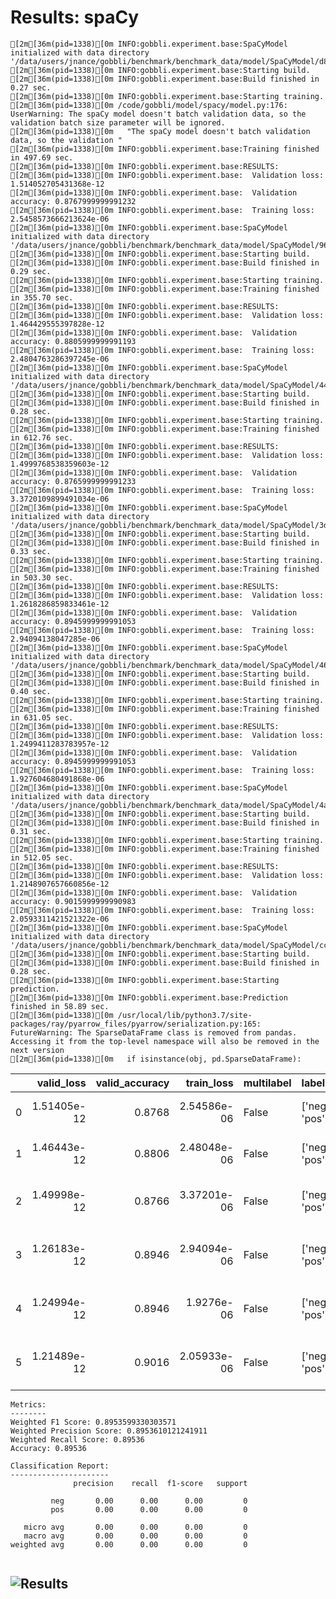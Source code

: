 # Results: spaCy
```
[2m[36m(pid=1338)[0m INFO:gobbli.experiment.base:SpaCyModel initialized with data directory '/data/users/jnance/gobbli/benchmark/benchmark_data/model/SpaCyModel/d820d71083f6444b8c6e872a9202d60d'
[2m[36m(pid=1338)[0m INFO:gobbli.experiment.base:Starting build.
[2m[36m(pid=1338)[0m INFO:gobbli.experiment.base:Build finished in 0.27 sec.
[2m[36m(pid=1338)[0m INFO:gobbli.experiment.base:Starting training.
[2m[36m(pid=1338)[0m /code/gobbli/model/spacy/model.py:176: UserWarning: The spaCy model doesn't batch validation data, so the validation batch size parameter will be ignored.
[2m[36m(pid=1338)[0m   "The spaCy model doesn't batch validation data, so the validation "
[2m[36m(pid=1338)[0m INFO:gobbli.experiment.base:Training finished in 497.69 sec.
[2m[36m(pid=1338)[0m INFO:gobbli.experiment.base:RESULTS:
[2m[36m(pid=1338)[0m INFO:gobbli.experiment.base:  Validation loss: 1.514052705431368e-12
[2m[36m(pid=1338)[0m INFO:gobbli.experiment.base:  Validation accuracy: 0.8767999999991232
[2m[36m(pid=1338)[0m INFO:gobbli.experiment.base:  Training loss: 2.5458573666213624e-06
[2m[36m(pid=1338)[0m INFO:gobbli.experiment.base:SpaCyModel initialized with data directory '/data/users/jnance/gobbli/benchmark/benchmark_data/model/SpaCyModel/967e970f21e84bfaacb64586b1cd54f0'
[2m[36m(pid=1338)[0m INFO:gobbli.experiment.base:Starting build.
[2m[36m(pid=1338)[0m INFO:gobbli.experiment.base:Build finished in 0.29 sec.
[2m[36m(pid=1338)[0m INFO:gobbli.experiment.base:Starting training.
[2m[36m(pid=1338)[0m INFO:gobbli.experiment.base:Training finished in 355.70 sec.
[2m[36m(pid=1338)[0m INFO:gobbli.experiment.base:RESULTS:
[2m[36m(pid=1338)[0m INFO:gobbli.experiment.base:  Validation loss: 1.464429555397828e-12
[2m[36m(pid=1338)[0m INFO:gobbli.experiment.base:  Validation accuracy: 0.8805999999991193
[2m[36m(pid=1338)[0m INFO:gobbli.experiment.base:  Training loss: 2.4804763286397245e-06
[2m[36m(pid=1338)[0m INFO:gobbli.experiment.base:SpaCyModel initialized with data directory '/data/users/jnance/gobbli/benchmark/benchmark_data/model/SpaCyModel/44fcc0f4c2ac4ea2a447be386b89b2be'
[2m[36m(pid=1338)[0m INFO:gobbli.experiment.base:Starting build.
[2m[36m(pid=1338)[0m INFO:gobbli.experiment.base:Build finished in 0.28 sec.
[2m[36m(pid=1338)[0m INFO:gobbli.experiment.base:Starting training.
[2m[36m(pid=1338)[0m INFO:gobbli.experiment.base:Training finished in 612.76 sec.
[2m[36m(pid=1338)[0m INFO:gobbli.experiment.base:RESULTS:
[2m[36m(pid=1338)[0m INFO:gobbli.experiment.base:  Validation loss: 1.4999768538359603e-12
[2m[36m(pid=1338)[0m INFO:gobbli.experiment.base:  Validation accuracy: 0.8765999999991233
[2m[36m(pid=1338)[0m INFO:gobbli.experiment.base:  Training loss: 3.3720109899491034e-06
[2m[36m(pid=1338)[0m INFO:gobbli.experiment.base:SpaCyModel initialized with data directory '/data/users/jnance/gobbli/benchmark/benchmark_data/model/SpaCyModel/3dc2e292bec84eb1a5f30746b712c7c9'
[2m[36m(pid=1338)[0m INFO:gobbli.experiment.base:Starting build.
[2m[36m(pid=1338)[0m INFO:gobbli.experiment.base:Build finished in 0.33 sec.
[2m[36m(pid=1338)[0m INFO:gobbli.experiment.base:Starting training.
[2m[36m(pid=1338)[0m INFO:gobbli.experiment.base:Training finished in 503.30 sec.
[2m[36m(pid=1338)[0m INFO:gobbli.experiment.base:RESULTS:
[2m[36m(pid=1338)[0m INFO:gobbli.experiment.base:  Validation loss: 1.2618286859833461e-12
[2m[36m(pid=1338)[0m INFO:gobbli.experiment.base:  Validation accuracy: 0.8945999999991053
[2m[36m(pid=1338)[0m INFO:gobbli.experiment.base:  Training loss: 2.94094138047285e-06
[2m[36m(pid=1338)[0m INFO:gobbli.experiment.base:SpaCyModel initialized with data directory '/data/users/jnance/gobbli/benchmark/benchmark_data/model/SpaCyModel/4611dca9050e4c9caa7158d44698c2dd'
[2m[36m(pid=1338)[0m INFO:gobbli.experiment.base:Starting build.
[2m[36m(pid=1338)[0m INFO:gobbli.experiment.base:Build finished in 0.40 sec.
[2m[36m(pid=1338)[0m INFO:gobbli.experiment.base:Starting training.
[2m[36m(pid=1338)[0m INFO:gobbli.experiment.base:Training finished in 631.05 sec.
[2m[36m(pid=1338)[0m INFO:gobbli.experiment.base:RESULTS:
[2m[36m(pid=1338)[0m INFO:gobbli.experiment.base:  Validation loss: 1.2499411283783957e-12
[2m[36m(pid=1338)[0m INFO:gobbli.experiment.base:  Validation accuracy: 0.8945999999991053
[2m[36m(pid=1338)[0m INFO:gobbli.experiment.base:  Training loss: 1.927604680491868e-06
[2m[36m(pid=1338)[0m INFO:gobbli.experiment.base:SpaCyModel initialized with data directory '/data/users/jnance/gobbli/benchmark/benchmark_data/model/SpaCyModel/4a7e424948124b80bdbf09794debddba'
[2m[36m(pid=1338)[0m INFO:gobbli.experiment.base:Starting build.
[2m[36m(pid=1338)[0m INFO:gobbli.experiment.base:Build finished in 0.31 sec.
[2m[36m(pid=1338)[0m INFO:gobbli.experiment.base:Starting training.
[2m[36m(pid=1338)[0m INFO:gobbli.experiment.base:Training finished in 512.05 sec.
[2m[36m(pid=1338)[0m INFO:gobbli.experiment.base:RESULTS:
[2m[36m(pid=1338)[0m INFO:gobbli.experiment.base:  Validation loss: 1.2148907657660856e-12
[2m[36m(pid=1338)[0m INFO:gobbli.experiment.base:  Validation accuracy: 0.9015999999990983
[2m[36m(pid=1338)[0m INFO:gobbli.experiment.base:  Training loss: 2.0593311421521322e-06
[2m[36m(pid=1338)[0m INFO:gobbli.experiment.base:SpaCyModel initialized with data directory '/data/users/jnance/gobbli/benchmark/benchmark_data/model/SpaCyModel/cc4ec419a05147428f495e2090f4ff08'
[2m[36m(pid=1338)[0m INFO:gobbli.experiment.base:Starting build.
[2m[36m(pid=1338)[0m INFO:gobbli.experiment.base:Build finished in 0.28 sec.
[2m[36m(pid=1338)[0m INFO:gobbli.experiment.base:Starting prediction.
[2m[36m(pid=1338)[0m INFO:gobbli.experiment.base:Prediction finished in 58.89 sec.
[2m[36m(pid=1338)[0m /usr/local/lib/python3.7/site-packages/ray/pyarrow_files/pyarrow/serialization.py:165: FutureWarning: The SparseDataFrame class is removed from pandas. Accessing it from the top-level namespace will also be removed in the next version
[2m[36m(pid=1338)[0m   if isinstance(obj, pd.SparseDataFrame):

```
|    |   valid_loss |   valid_accuracy |   train_loss | multilabel   | labels         | checkpoint                                                                                                                                                    | node_ip_address   | model_params                                              |
|---:|-------------:|-----------------:|-------------:|:-------------|:---------------|:--------------------------------------------------------------------------------------------------------------------------------------------------------------|:------------------|:----------------------------------------------------------|
|  0 |  1.51405e-12 |           0.8768 |  2.54586e-06 | False        | ['neg', 'pos'] | /data/users/jnance/gobbli/benchmark/benchmark_data/model/SpaCyModel/d820d71083f6444b8c6e872a9202d60d/train/beb1652d409e4704a5d099529ef1f36f/output/checkpoint | 172.80.10.2       | {'architecture': 'bow', 'model': 'en_core_web_sm'}        |
|  1 |  1.46443e-12 |           0.8806 |  2.48048e-06 | False        | ['neg', 'pos'] | /data/users/jnance/gobbli/benchmark/benchmark_data/model/SpaCyModel/967e970f21e84bfaacb64586b1cd54f0/train/8bc49a908eb04b50ab49d1b45a051685/output/checkpoint | 172.80.10.2       | {'architecture': 'bow', 'model': 'en_core_web_lg'}        |
|  2 |  1.49998e-12 |           0.8766 |  3.37201e-06 | False        | ['neg', 'pos'] | /data/users/jnance/gobbli/benchmark/benchmark_data/model/SpaCyModel/44fcc0f4c2ac4ea2a447be386b89b2be/train/d1ea8b4a0c6248c9be838d90ca889030/output/checkpoint | 172.80.10.2       | {'architecture': 'simple_cnn', 'model': 'en_core_web_sm'} |
|  3 |  1.26183e-12 |           0.8946 |  2.94094e-06 | False        | ['neg', 'pos'] | /data/users/jnance/gobbli/benchmark/benchmark_data/model/SpaCyModel/3dc2e292bec84eb1a5f30746b712c7c9/train/ba0b0954d8a74327ab1f3fa87964b144/output/checkpoint | 172.80.10.2       | {'architecture': 'simple_cnn', 'model': 'en_core_web_lg'} |
|  4 |  1.24994e-12 |           0.8946 |  1.9276e-06  | False        | ['neg', 'pos'] | /data/users/jnance/gobbli/benchmark/benchmark_data/model/SpaCyModel/4611dca9050e4c9caa7158d44698c2dd/train/dbe4e49acf804922bbebadfb150c34a5/output/checkpoint | 172.80.10.2       | {'architecture': 'ensemble', 'model': 'en_core_web_sm'}   |
|  5 |  1.21489e-12 |           0.9016 |  2.05933e-06 | False        | ['neg', 'pos'] | /data/users/jnance/gobbli/benchmark/benchmark_data/model/SpaCyModel/4a7e424948124b80bdbf09794debddba/train/c2b1b7e41bf3474a944f77430a445b0f/output/checkpoint | 172.80.10.2       | {'architecture': 'ensemble', 'model': 'en_core_web_lg'}   |
```
Metrics:
--------
Weighted F1 Score: 0.8953599330303571
Weighted Precision Score: 0.8953610121241911
Weighted Recall Score: 0.89536
Accuracy: 0.89536

Classification Report:
----------------------
              precision    recall  f1-score   support

         neg       0.00      0.00      0.00         0
         pos       0.00      0.00      0.00         0

   micro avg       0.00      0.00      0.00         0
   macro avg       0.00      0.00      0.00         0
weighted avg       0.00      0.00      0.00         0


```

![Results](spaCy/plot.png)
---